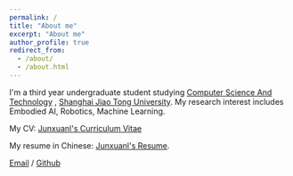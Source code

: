 ```yaml
---
permalink: /
title: "About me"
excerpt: "About me"
author_profile: true
redirect_from: 
  - /about/
  - /about.html
---
```


I'm a third year undergraduate student studying [Computer Science And Technology](https://www.cs.sjtu.edu.cn/) , [Shanghai Jiao Tong University](https://www.sjtu.edu.cn/). My research interest includes Embodied AI, Robotics, Machine Learning.

My CV: [Junxuanl's Curriculum Vitae](../files/RenderCV.pdf)

My resume in Chinese: [Junxuanl's Resume](../files/resume_in_chinese.pdf).


[Email](whitefork@sjtu.edu.cn) / [Github](https://github.com/hitefork) 

